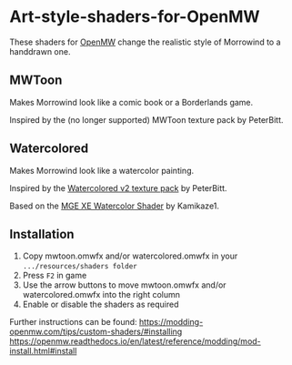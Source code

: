 # Art-style-shaders-for-OpenMW
These shaders for [OpenMW](https://openmw.org/) change the realistic style of Morrowind to a handdrawn one.

## MWToon
Makes Morrowind look like a comic book or a Borderlands game.

Inspired by the (no longer supported) MWToon texture pack by PeterBitt.

## Watercolored
Makes Morrowind look like a watercolor painting.

Inspired by the [Watercolored v2 texture pack](https://www.nexusmods.com/morrowind/mods/43375/) by PeterBitt.

Based on the [MGE XE Watercolor Shader](https://www.nexusmods.com/morrowind/mods/49473/) by Kamikaze1.

## Installation
1. Copy mwtoon.omwfx and/or watercolored.omwfx in your `.../resources/shaders folder`
2. Press `F2` in game
3. Use the arrow buttons to move mwtoon.omwfx and/or watercolored.omwfx into the right column
4. Enable or disable the shaders as required

Further instructions can be found:
https://modding-openmw.com/tips/custom-shaders/#installing
https://openmw.readthedocs.io/en/latest/reference/modding/mod-install.html#install

